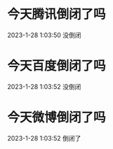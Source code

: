 # 今天腾讯倒闭了吗

2023-1-28 1:03:50 没倒闭

# 今天百度倒闭了吗

2023-1-28 1:03:52 没倒闭

# 今天微博倒闭了吗

2023-1-28 1:03:52 倒闭了

